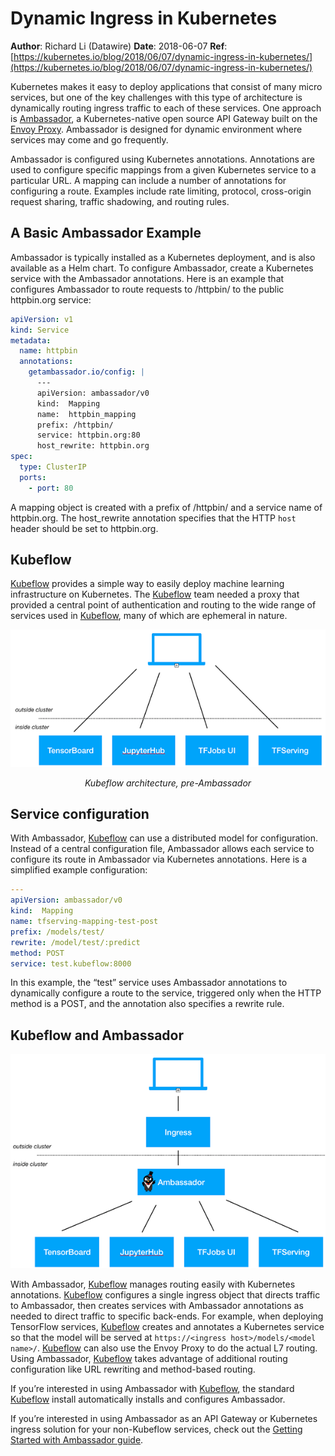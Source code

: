 # Dynamic Ingress in Kubernetes

**Author**: Richard Li (Datawire)
**Date**:  2018-06-07
**Ref**: [https://kubernetes.io/blog/2018/06/07/dynamic-ingress-in-kubernetes/](https://kubernetes.io/blog/2018/06/07/dynamic-ingress-in-kubernetes/)

Kubernetes makes it easy to deploy applications that consist of many micro services, but one of the key challenges with this type of architecture is dynamically routing ingress traffic to each of these services.  One approach is [Ambassador](https://www.getambassador.io), a Kubernetes-native open source API Gateway built on the [Envoy Proxy](https://www.envoyproxy.io). Ambassador is designed for dynamic environment where services may come and go frequently.

Ambassador is configured using Kubernetes annotations. Annotations are used to configure specific mappings from a given Kubernetes service to a particular URL. A mapping can include a number of annotations for configuring a route. Examples include rate limiting, protocol, cross-origin request sharing, traffic shadowing, and routing rules.

## A Basic Ambassador Example

Ambassador is typically installed as a Kubernetes deployment, and is also available as a Helm chart. To configure Ambassador, create a Kubernetes service with the Ambassador annotations. Here is an example that configures Ambassador to route requests to /httpbin/ to the public httpbin.org service:

```yaml
apiVersion: v1
kind: Service
metadata:
  name: httpbin
  annotations:
    getambassador.io/config: |
      ---
      apiVersion: ambassador/v0
      kind:  Mapping
      name:  httpbin_mapping
      prefix: /httpbin/
      service: httpbin.org:80
      host_rewrite: httpbin.org
spec:
  type: ClusterIP
  ports:
    - port: 80
```

A mapping object is created with a prefix of /httpbin/ and a service name of httpbin.org. The host_rewrite annotation specifies that the HTTP `host` header should be set to httpbin.org.

## Kubeflow

[Kubeflow](https://github.com/kubeflow/kubeflow) provides a simple way to easily deploy machine learning infrastructure on Kubernetes. The [Kubeflow](https://github.com/kubeflow/kubeflow) team needed a proxy that provided a central point of authentication and routing to the wide range of services used in [Kubeflow](https://github.com/kubeflow/kubeflow), many of which are ephemeral in nature.

![kubeflow](png/kubeflow.png)
<center><i>Kubeflow architecture, pre-Ambassador</center></i>

## Service configuration

With Ambassador, [Kubeflow](https://github.com/kubeflow/kubeflow) can use a distributed model for configuration. Instead of a central configuration file, Ambassador allows each service to configure its route in Ambassador via Kubernetes annotations. Here is a simplified example configuration:

```yaml
---
apiVersion: ambassador/v0
kind:  Mapping
name: tfserving-mapping-test-post
prefix: /models/test/
rewrite: /model/test/:predict
method: POST
service: test.kubeflow:8000
```

In this example, the “test” service uses Ambassador annotations to dynamically configure a route to the service, triggered only when the HTTP method is a POST, and the annotation also specifies a rewrite rule.

## Kubeflow and Ambassador

![kubeflow-ambassador](png/kubeflow-ambassador.png)

With Ambassador, [Kubeflow](https://github.com/kubeflow/kubeflow) manages routing easily with Kubernetes annotations. [Kubeflow](https://github.com/kubeflow/kubeflow) configures a single ingress object that directs traffic to Ambassador, then creates services with Ambassador annotations as needed to direct traffic to specific back-ends. For example, when deploying TensorFlow services,  [Kubeflow](https://github.com/kubeflow/kubeflow) creates and annotates a Kubernetes service so that the model will be served at `https://<ingress host>/models/<model name>/`. [Kubeflow](https://github.com/kubeflow/kubeflow) can also use the Envoy Proxy to do the actual L7 routing. Using Ambassador, [Kubeflow](https://github.com/kubeflow/kubeflow) takes advantage of additional routing configuration like URL rewriting and method-based routing.

If you’re interested in using Ambassador with [Kubeflow](https://github.com/kubeflow/kubeflow), the standard [Kubeflow](https://github.com/kubeflow/kubeflow) install automatically installs and configures Ambassador.

If you’re interested in using Ambassador as an API Gateway or Kubernetes ingress solution for your non-Kubeflow services, check out the [Getting Started with Ambassador guide](https://www.getambassador.io/user-guide/getting-started).
